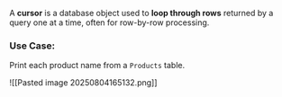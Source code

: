 A **cursor** is a database object used to **loop through rows** returned by a query one at a time, often for row-by-row processing.
### **Use Case**:
Print each product name from a `Products` table.

![[Pasted image 20250804165132.png]]